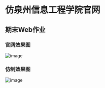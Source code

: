 # 仿泉州信息工程学院官网

## 期末Web作业

### 官网效果图
![image](https://github.com/Steve5wutongyu6/QzieduWebSite/assets/77491648/3669de21-a5c3-4e92-b556-2dbfbe93413e)

### 仿制效果图
![image](https://github.com/Steve5wutongyu6/QzieduWebSite/assets/77491648/8c81e65d-cbf4-4acf-9cc2-8b66f058eed8)

